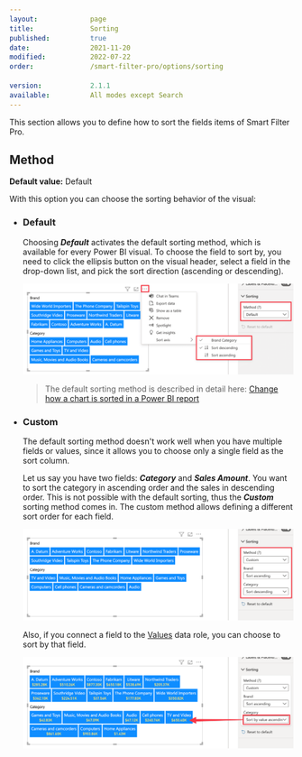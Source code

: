 ```yaml
---
layout:             page
title:              Sorting
published:          true
date:               2021-11-20
modified:           2022-07-22
order:              /smart-filter-pro/options/sorting

version:            2.1.1
available:          All modes except Search
---
```


This section allows you to define how to sort the fields items of Smart Filter Pro. 

## Method

**Default value:** Default

With this option you can choose the sorting behavior of the visual:
- ### Default

    Choosing ***Default*** activates the default sorting method, which is available for every Power BI visual. To choose the field to sort by, you need to click the ellipsis button on the visual header, select a field in the drop-down list, and pick the sort direction (ascending or descending).   

    <img src="images/sorting-default.png" width="850">   


    > The default sorting method is described in detail here: [Change how a chart is sorted in a Power BI report](https://docs.microsoft.com/en-us/power-bi/consumer/end-user-change-sort)


- ### Custom

    The default sorting method doesn't work well when you have multiple fields or values, since it allows you to choose only a single field as the sort column.

    Let us say you have two fields: ***Category*** and ***Sales Amount***. You want to sort the category in ascending order and the sales in descending order. This is not possible with the default sorting, thus the ***Custom*** sorting method comes in. The custom method allows defining a different sort order for each field.    

    <img src="images/sorting-custom.png" width="850">   

    Also, if you connect a field to the [Values](../values/index.md) data role, you can choose to sort by that field.

    <img src="images/sorting-custom-by-value.png" width="850">  